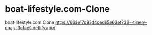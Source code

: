 # boat-lifestyle.com-Clone
boat-lifestyle.com Clone
https://668e17d92d4ced65e63ef236--timely-chaja-3cfae0.netlify.app/
